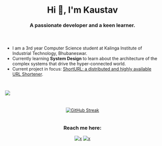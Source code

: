 
<h1 align="center">Hi 👋, I'm Kaustav</h1>
<h3 align="center">A passionate developer and a keen learner.<br><br><br></h3>

- I am a 3rd year Computer Science student at Kalinga Institute of Industrial Technology, Bhubaneswar.
- Currently learning **System Design** to learn about the architecture of the complex systems that drive
the hyper-connected world.
- Current project in focus: <a href="https://github.com/muKaustav/ShortURL" target="_blank">ShortURL: a distributed and highly available URL Shortener</a>.
<br>

 ![](https://komarev.com/ghpvc/?username=muKaustav&style=flat-square) 
<h1 align="center"></h1>
<div align="center">

[![GitHub Streak](https://github-readme-streak-stats.herokuapp.com?user=muKaustav&theme=react)](https://git.io/streak-stats) 
</div>

<h1 align="center"></h1>
<h3 align="center">Reach me here:<br></h3>
<p align="center"><a href="https://www.linkedin.com/in/kaustavmukhopadhyay/" target="_blank"><img src="https://img.shields.io/badge/LinkedIn-0077B5?style=for-the-badge&logo=linkedin&logoColor=white" alt="x" /></a>
<a href="mailto:mu.kaustav@gmail.com" target="_blank"><img src="https://img.shields.io/badge/Gmail-D14836?style=for-the-badge&logo=gmail&logoColor=white" alt="x" /></a>

</p>


